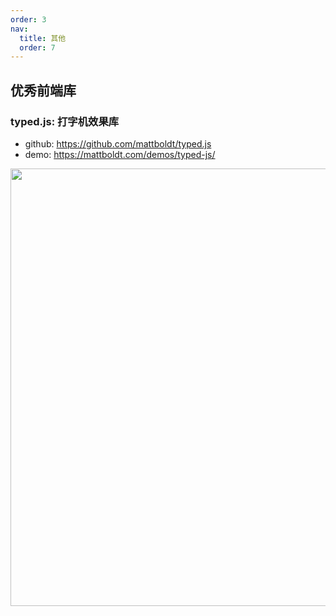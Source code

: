 ```yaml
---
order: 3
nav:
  title: 其他
  order: 7
---
```


## 优秀前端库

### typed.js: 打字机效果库

- github: https://github.com/mattboldt/typed.js
- demo: https://mattboldt.com/demos/typed-js/

<img src="https://pic2.zhimg.com/80/v2-e9f595804f8d304bee206c1f497c5711_1440w.jpg" referrer="no-referrer" width="700px">